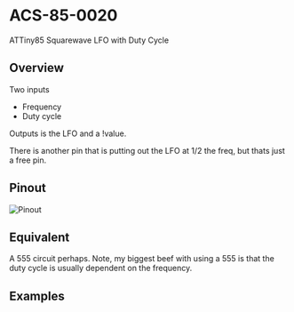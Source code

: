 # ACS-85-0020
 ATTiny85 Squarewave LFO with Duty Cycle

## Overview

Two inputs
- Frequency
- Duty cycle

Outputs is the LFO and a !value.

There is another pin that is putting out the LFO at 1/2 the freq, but thats just a free pin.

## Pinout

![Pinout](https://github.com/robstave/ArduinoComponentSketches/blob/master/ACS-85%20ATTiny85%20sketches/ACS-85-0020/images/ACS-85-0020.png)

## Equivalent

A 555 circuit perhaps.  Note, my biggest beef with using a 555 is that the duty cycle is usually dependent on the frequency.

## Examples
